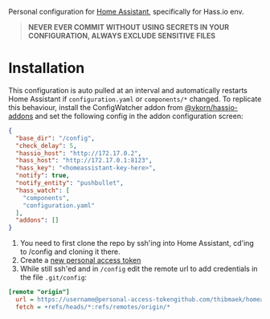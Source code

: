 Personal configuration for [Home Assistant](https://home-assistant.io), specifically for Hass.io env.

> __NEVER EVER COMMIT WITHOUT USING SECRETS IN YOUR CONFIGURATION, ALWAYS EXCLUDE SENSITIVE FILES__

# Installation

This configuration is auto pulled at an interval and automatically restarts Home Assistant if `configuration.yaml` or `components/*` changed.
To replicate this behaviour, install the ConfigWatcher addon from [@vkorn/hassio-addons](https://github.com/vkorn/hassio-addons/tree/master/configwatcher) and set the following config in the addon configuration screen:

```json
{
  "base_dir": "/config",
  "check_delay": 5,
  "hassio_host": "http://172.17.0.2",
  "hass_host": "http://172.17.0.1:8123",
  "hass_key": "<homeassistant-key-here>",
  "notify": true,
  "notify_entity": "pushbullet",
  "hass_watch": [
    "components",
    "configuration.yaml"
  ],
  "addons": []
}
```

1. You need to first clone the repo by ssh'ing into Home Assistant, cd'ing to /config and cloning it there.
2. Create a [new personal access token](https://github.com/settings/tokens)
3. While still ssh'ed and in `/config` edit the remote url to add credentials in the file `.git/config`:
```ini
[remote "origin"]
  url = https://username@personal-access-tokengithub.com/thibmaek/homeassistant-conf
  fetch = +refs/heads/*:refs/remotes/origin/*
```
